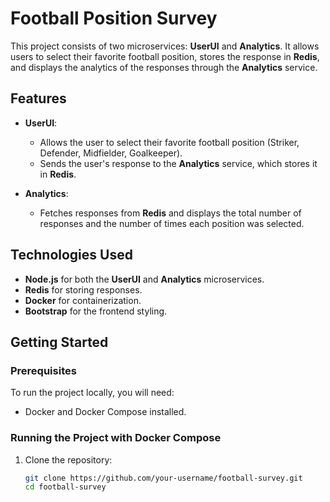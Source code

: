 # Football Position Survey

This project consists of two microservices: **UserUI** and **Analytics**. It allows users to select their favorite football position, stores the response in **Redis**, and displays the analytics of the responses through the **Analytics** service.

## Features

- **UserUI**:
  - Allows the user to select their favorite football position (Striker, Defender, Midfielder, Goalkeeper).
  - Sends the user's response to the **Analytics** service, which stores it in **Redis**.
  
- **Analytics**:
  - Fetches responses from **Redis** and displays the total number of responses and the number of times each position was selected.
  
## Technologies Used

- **Node.js** for both the **UserUI** and **Analytics** microservices.
- **Redis** for storing responses.
- **Docker** for containerization.
- **Bootstrap** for the frontend styling.

## Getting Started

### Prerequisites

To run the project locally, you will need:

- Docker and Docker Compose installed.

### Running the Project with Docker Compose

1. Clone the repository:
   
   ```bash
   git clone https://github.com/your-username/football-survey.git
   cd football-survey

